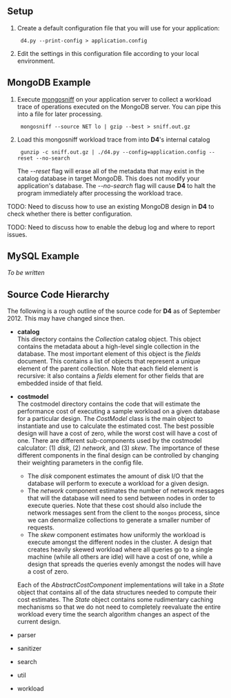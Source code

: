
## Setup

1. Create a default configuration file that you will use for your application:

        d4.py --print-config > application.config
        
2. Edit the settings in this configuration file according to your local environment.


## MongoDB Example

1. Execute [mongosniff](http://www.mongodb.org/display/DOCS/mongosniff) on your application server to collect
   a workload trace of operations executed on the MongoDB server. You can pipe this into a file for later processing.

        mongosniff --source NET lo | gzip --best > sniff.out.gz

2. Load this mongosniff workload trace from into **D4**'s internal catalog

        gunzip -c sniff.out.gz | ./d4.py --config=application.config --reset --no-search
            
   The *--reset* flag will erase all of the metadata that may exist in the catalog database in target MongoDB.
   This does not modify your application's database.
   The *--no-search* flag will cause **D4** to halt the program immediately after processing the workload trace.
        
TODO: Need to discuss how to use an existing MongoDB design in **D4** to check whether there is better configuration.

TODO: Need to discuss how to enable the debug log and where to report issues.
        
## MySQL Example
*To be written*

## Source Code Hierarchy

The following is a rough outline of the source code for **D4** as of September 2012. This may have changed since then.

+ **catalog**  
    This directory contains the *Collection* catalog object. This object contains the metadata about a high-level single
    collection in the database. The most important element of this object is the *fields* document. This
    contains a list of objects that represent a unique element of the parent collection. Note that each field element
    is recursive: it also contains a *fields* element for other fields that are embedded inside of that field.

+ **costmodel**  
    The costmodel directory contains the code that will estimate the performance cost of executing a sample workload on
    a given database for a particular design. The *CostModel* class is the main object to instantiate and
    use to calculate the estimated cost. The best possible design will have a cost of zero, while the worst cost will
    have a cost of one.
    There are different sub-components used by the costmodel calculator: (1) *disk*, (2) *network*, and (3) *skew*. The
    importance of these different components in the final design can be controlled by changing their weighting
    parameters in the config file.
    
    +   The *disk* component estimates the amount of disk I/O that the database will perform to execute a workload for
        a given design.
    +   The *network* component estimates the number of network messages that will the database will need to send
        between nodes in order to execute queries. Note that these cost should also include the network messages sent
        from the client to the `mongos` process, since we can denormalize collections to generate a smaller number of
        requests.
    +   The *skew* component estimates how uniformly the workload is execute amongst the different nodes in the
        cluster. A design that creates heavily skewed workload where all queries go to a single machine (while all
        others are idle) will have a cost of one, while a design that spreads the queries evenly amongst the
        nodes will have a cost of zero.
        
    Each of the *AbstractCostComponent* implementations will take in a *State* object that contains all of the data
    structures needed to compute their cost estimates. The *State* object contains some rudimentary caching mechanisms
    so that we do not need to completely reevaluate the entire workload every time the search algorithm changes an
    aspect of the current design.
    
+ parser  
    
    
+ sanitizer  

+ search  

+ util  

+ workload  
